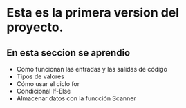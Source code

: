 <h1>Esta es la primera version del proyecto.</h1>
<h2>En esta seccion se aprendio </h2>
<ul>
<li>Como funcionan las entradas y las salidas de código</li>
<li>Tipos de valores</li>
<li>Cómo usar el ciclo for</li>
<li>Condicional If-Else</li>
<li>Almacenar datos con la funcción Scanner</li>
</ul>

